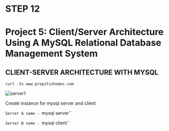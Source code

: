 # STEP 12

# Project 5: Client/Server Architecture Using A MySQL Relational Database Management System

## CLIENT-SERVER ARCHITECTURE WITH MYSQL

`curl -Iv www.propitixhomes.com`

![server1](https://user-images.githubusercontent.com/34573768/158346201-95f0aa31-e098-472d-83f2-aa26feed58ab.png)

Create instance for mysql server and client

`Server A name - `mysql server``

`Server B name - `mysql client``

